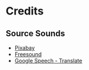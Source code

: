 # Credits
## Source Sounds
- [Pixabay](https://pixabay.com/sound-effects/?utm_source=link-attribution&amp;utm_medium=referral&amp;utm_campaign=music&amp;utm_content=43861)
- [Freesound](https://freesound.org/)
- [Google Speech - Translate](https://translate.google.com/)